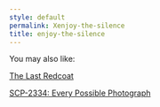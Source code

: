 ```yaml
---
style: default
permalink: Xenjoy-the-silence
title: enjoy-the-silence
---
```

You may also like:

[The Last Redcoat](http://scp-wiki.net/the-last-redcoat)

[SCP-2334: Every Possible Photograph](http://scp-wiki.net/scp-2334)
